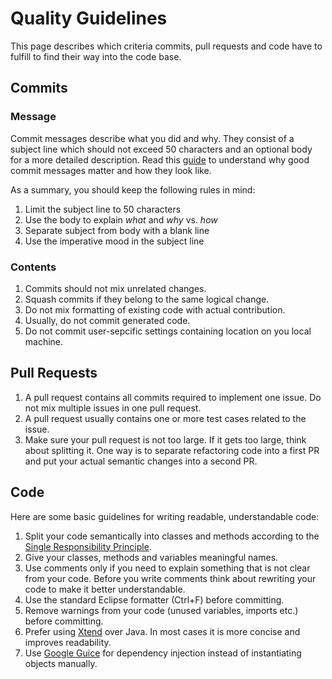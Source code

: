 # Quality Guidelines

This page describes which criteria commits, pull requests and code have to fulfill to find their way into the code base.

## Commits

### Message
Commit messages describe what you did and why. They consist of a subject line which should not exceed 50 characters and an optional body for a more detailed description. 
Read this [guide](https://chris.beams.io/posts/git-commit/) to understand why good commit messages matter and how they look like. 

As a summary, you should keep the following rules in mind:
1. Limit the subject line to 50 characters
2. Use the body to explain *what* and *why* vs. *how*
3. Separate subject from body with a blank line
4. Use the imperative mood in the subject line

### Contents
1. Commits should not mix unrelated changes.
2. Squash commits if they belong to the same logical change.
3. Do not mix formatting of existing code with actual contribution.
4. Usually, do not commit generated code.
5. Do not commit user-sepcific settings containing location on you local machine.

## Pull Requests

1. A pull request contains all commits required to implement one issue. Do not mix multiple issues in one pull request.
2. A pull request usually contains one or more test cases related to the issue.
3. Make sure your pull request is not too large. If it gets too large, think about splitting it. One way is to separate refactoring code into a first PR and put your actual semantic changes into a second PR.

## Code

Here are some basic guidelines for writing readable, understandable code:
1. Split your code semantically into classes and methods according to the [Single Responsibility Principle](https://en.wikipedia.org/wiki/Single_responsibility_principle).
2. Give your classes, methods and variables meaningful names.
3. Use comments only if you need to explain something that is not clear from your code. Before you write comments think about rewriting your code to make it better understandable.
4. Use the standard Eclipse formatter (Ctrl+F) before committing.
5. Remove warnings from your code (unused variables, imports etc.) before committing.
6. Prefer using [Xtend](https://www.eclipse.org/xtend/) over Java. In most cases it is more concise and improves readability.
7. Use [Google Guice](https://github.com/google/guice/wiki/Motivation) for dependency injection instead of instantiating objects manually.
